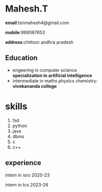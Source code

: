 <html>
<head>
<title>resume</title>
</head>
<body>
<h1>Mahesh.T</h1>
<p><b>email</b>:tsnmahesh4@gmail.com</p>
<p><b>mobile</b>:999087653
<p><b>address</b>:chittoor andhra pradesh</p>
<h2>Education</h2>
<ul>
<li>engeering in computer science </li>
	<b>specialization in artificial intelligence</b>
<li>intermediate in maths physics chemistry:</li>
			<b>vivekananda college</b>		
</ul>
<h1>skills</h1>
<ol>
<li>fsd</li>
<li>python</li>
<li>java</li>
<li>dbms</li>
<li>c</li>
<li>c++</li>
</ol>
<h2>experience</h2>
<p>intem in isro 2020-23</p>
intem in tcs 2023-26
</body>
</html>
</body>
</html>
